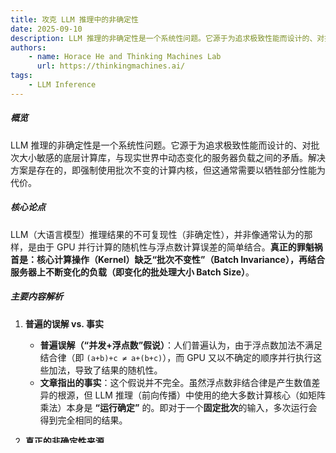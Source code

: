```yaml
---
title: 攻克 LLM 推理中的非确定性
date: 2025-09-10
description: LLM 推理的非确定性是一个系统性问题。它源于为追求极致性能而设计的、对批次大小敏感的底层计算库，与现实世界中动态变化的服务器负载之间的矛盾。解决方案是存在的，即强制使用批次不变的计算内核，但这通常需要以牺牲部分性能为代价。
authors:
    - name: Horace He and Thinking Machines Lab
      url: https://thinkingmachines.ai/
tags:
    - LLM Inference
---
```


##### 概览
LLM 推理的非确定性是一个系统性问题。它源于为追求极致性能而设计的、对批次大小敏感的底层计算库，与现实世界中动态变化的服务器负载之间的矛盾。解决方案是存在的，即强制使用批次不变的计算内核，但这通常需要以牺牲部分性能为代价。

##### 核心论点
LLM（大语言模型）推理结果的不可复现性（非确定性），并非像通常认为的那样，是由于 GPU 并行计算的随机性与浮点数计算误差的简单结合。**真正的罪魁祸首是：核心计算操作（Kernel）缺乏“批次不变性”（Batch Invariance），再结合服务器上不断变化的负载（即变化的批处理大小 Batch Size）**。

##### 主要内容解析
1. **普遍的误解 vs. 事实**
    - **普遍误解（“并发+浮点数”假说）**：人们普遍认为，由于浮点数加法不满足结合律（即 `(a+b)+c ≠ a+(b+c)`），而 GPU 又以不确定的顺序并行执行这些加法，导致了结果的随机性。
    - **文章指出的事实**：这个假说并不完全。虽然浮点数非结合律是产生数值差异的根源，但 LLM 推理（前向传播）中使用的绝大多数计算核心（如矩阵乘法）本身是 **“运行确定”** 的。即对于一个**固定批次**的输入，多次运行会得到完全相同的结果。

2. **真正的非确定性来源**
    - **缺乏“批次不变性”**：尽管单个计算核心是确定性的，但其计算结果会受到 **批处理大小（Batch Size）** 的影响。例如，对一个向量进行计算，当它被单独处理（batch size=1）与和其他上千个向量一起处理（batch size=1000）时，得到的数值结果会有微小的差异。这是因为为了优化不同批次大小下的性能，底层会采用不同的计算策略和指令，从而改变了浮点数的累加顺序。
    - **可变的服务器负载**：从用户的角度来看，他们发送的请求会被推理服务器与其他用户的请求动态地组合成一个批次进行处理。服务器的负载是实时变化的，这意味着用户的同一个请求，这次可能在一个大小为 8 的批次中处理，下次可能在一个大小为 128 的批次中处理。
    - **两者结合的结果**：一个缺乏“批次不变性”的计算核心，被应用在一个“批次大小不确定”的系统中，最终导致了用户感知的 **非确定性**。

##### 如何实现确定性推理（即实现“批次不变性”）
文章指出，要实现完全可复现的推理，必须让模型中的每一个计算环节都做到批次不变，主要涉及以下三个部分：

- **RMSNorm**：相对容易实现。只需固定使用一种并行化策略，即使在小批量时性能稍差，也要避免切换到会改变计算顺序的策略。
- **矩阵乘法（Matrix Multiplication）**：挑战更大。高性能的矩阵乘法库会根据输入尺寸选择不同的 Tensor Core 指令或并行策略（如 Split-K）。要实现确定性，必须强制使用同一种内核配置，这会牺牲在某些尺寸下的极致性能。
- **注意力机制（Attention）**：最复杂。不仅要对批次大小保持不变，还要对序列的处理方式（如分块处理 Prefill、使用 KV Cache 解码）保持不变。这意味着一个 token 在计算注意力时，无论其上下文（KV Cache）有多少，其内部的计算顺序都必须完全一致。

<!-- excerpt -->

---

正文
------------------------
原文: [Defeating Nondeterminism in LLM Inference](https://thinkingmachines.ai/blog/defeating-nondeterminism-in-llm-inference/)
